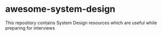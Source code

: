 # awesome-system-design
This repository contains System Design resources which are useful while preparing for interviews
